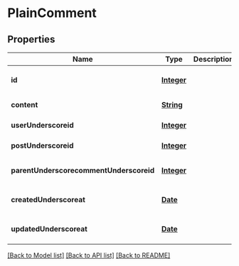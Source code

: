 # PlainComment
## Properties

Name | Type | Description | Notes
------------ | ------------- | ------------- | -------------
**id** | [**Integer**](integer.md) |  | [optional] [default to null]
**content** | [**String**](string.md) |  | [default to null]
**userUnderscoreid** | [**Integer**](integer.md) |  | [default to null]
**postUnderscoreid** | [**Integer**](integer.md) |  | [default to null]
**parentUnderscorecommentUnderscoreid** | [**Integer**](integer.md) |  | [optional] [default to null]
**createdUnderscoreat** | [**Date**](DateTime.md) |  | [optional] [default to null]
**updatedUnderscoreat** | [**Date**](DateTime.md) |  | [optional] [default to null]

[[Back to Model list]](../README.md#documentation-for-models) [[Back to API list]](../README.md#documentation-for-api-endpoints) [[Back to README]](../README.md)


